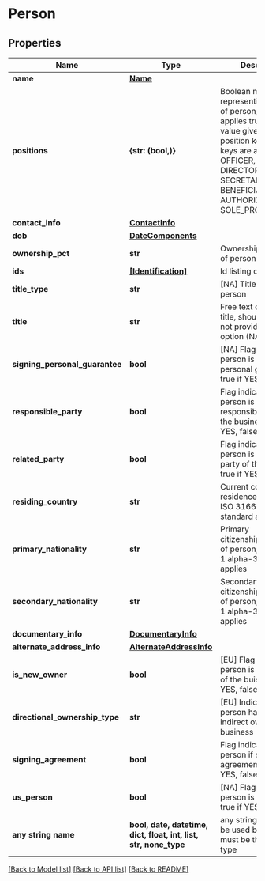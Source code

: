 # Person


## Properties
Name | Type | Description | Notes
------------ | ------------- | ------------- | -------------
**name** | [**Name**](Name.md) |  | 
**positions** | **{str: (bool,)}** | Boolean map representing positions of person, if position applies true should be value given for position key. The valid keys are as follows: OFFICER, PARTNER, DIRECTOR, OWNER, SECRETARY, OTHER, BENEFICIAL_OWNER, AUTHORIZED_SIGNER, SOLE_PROP | 
**contact_info** | [**ContactInfo**](ContactInfo.md) |  | [optional] 
**dob** | [**DateComponents**](DateComponents.md) |  | [optional] 
**ownership_pct** | **str** | Ownership percentage of person | [optional] 
**ids** | [**[Identification]**](Identification.md) | Id listing of person | [optional] 
**title_type** | **str** | [NA] Title type of person | [optional] 
**title** | **str** | Free text of person&#39;s title, should title type not provide correct option (NA OTHER) | [optional] 
**signing_personal_guarantee** | **bool** | [NA] Flag indicating if person is signing personal gurantee, true if YES, false if NO | [optional] 
**responsible_party** | **bool** | Flag indicating if person is a responsible party of the business, true if YES, false if NO | [optional] 
**related_party** | **bool** | Flag indicating if person is a related party of the business, true if YES, false if NO | [optional] 
**residing_country** | **str** | Current country of residence of person, ISO 3166-1 alpha-3 standard applies | [optional] 
**primary_nationality** | **str** | Primary citizenship/nationality of person, ISO 3166-1 alpha-3 standard applies | [optional] 
**secondary_nationality** | **str** | Secondary citizenship/nationality of person, ISO 3166-1 alpha-3 standard applies | [optional] 
**documentary_info** | [**DocumentaryInfo**](DocumentaryInfo.md) |  | [optional] 
**alternate_address_info** | [**AlternateAddressInfo**](AlternateAddressInfo.md) |  | [optional] 
**is_new_owner** | **bool** | [EU] Flag indicating if person is a new owner of the buisness, true if YES, false if NO | [optional] 
**directional_ownership_type** | **str** | [EU] Indicator if person has direct or indirect ownership of business | [optional] 
**signing_agreement** | **bool** | Flag indicating if person if signing the agreement, true if YES, false if NO | [optional] 
**us_person** | **bool** | [NA] Flag indicating if person is a US citizen, true if YES, false if NO | [optional] 
**any string name** | **bool, date, datetime, dict, float, int, list, str, none_type** | any string name can be used but the value must be the correct type | [optional]

[[Back to Model list]](../README.md#documentation-for-models) [[Back to API list]](../README.md#documentation-for-api-endpoints) [[Back to README]](../README.md)


